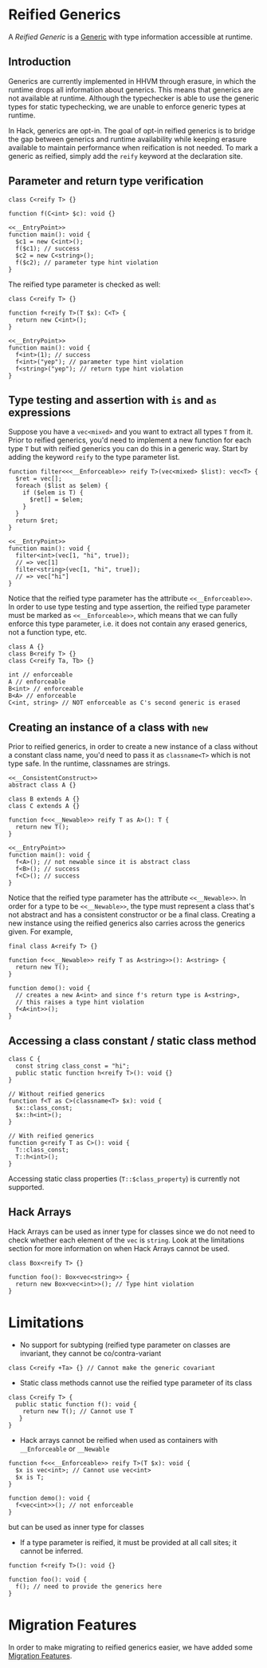# Reified Generics

A _Reified Generic_ is a [Generic](/hack/generics/some-basics) with type information accessible at runtime.

## Introduction

Generics are currently implemented in HHVM through erasure, in which the runtime drops all information about generics. This means that generics are not available at runtime. Although the typechecker is able to use the generic types for static typechecking, we are unable to enforce generic types at runtime.

In Hack, generics are opt-in. The goal of opt-in reified generics is to bridge the gap between generics and runtime availability while keeping erasure available to maintain performance when reification is not needed. To mark a generic as reified, simply add the `reify` keyword at the declaration site.

## Parameter and return type verification

```hack no-extract
class C<reify T> {}

function f(C<int> $c): void {}

<<__EntryPoint>>
function main(): void {
  $c1 = new C<int>();
  f($c1); // success
  $c2 = new C<string>();
  f($c2); // parameter type hint violation
}
```

The reified type parameter is checked as well:

```hack no-extract
class C<reify T> {}

function f<reify T>(T $x): C<T> {
  return new C<int>();
}

<<__EntryPoint>>
function main(): void {
  f<int>(1); // success
  f<int>("yep"); // parameter type hint violation
  f<string>("yep"); // return type hint violation
}
```

## Type testing and assertion with `is` and `as` expressions

Suppose you have a `vec<mixed>` and you want to extract all types `T` from it. Prior to reified generics, you'd need to implement a new function for each type `T` but with reified generics you can do this in a generic way. Start by adding the keyword `reify` to the type parameter list.

```hack
function filter<<<__Enforceable>> reify T>(vec<mixed> $list): vec<T> {
  $ret = vec[];
  foreach ($list as $elem) {
    if ($elem is T) {
      $ret[] = $elem;
    }
  }
  return $ret;
}

<<__EntryPoint>>
function main(): void {
  filter<int>(vec[1, "hi", true]);
  // => vec[1]
  filter<string>(vec[1, "hi", true]);
  // => vec["hi"]
}
```

Notice that the reified type parameter has the attribute `<<__Enforceable>>`. In order to use type testing and type assertion, the reified type parameter must be marked as `<<__Enforceable>>`, which means that we can fully enforce this type parameter, i.e. it does not contain any erased generics, not a function type, etc.

```hack no-extract
class A {}
class B<reify T> {}
class C<reify Ta, Tb> {}

int // enforceable
A // enforceable
B<int> // enforceable
B<A> // enforceable
C<int, string> // NOT enforceable as C's second generic is erased
```

## Creating an instance of a class with `new`

Prior to reified generics, in order to create a new instance of a class without a constant class name, you'd need to pass it as `classname<T>` which is not type safe. In the runtime, classnames are strings.

```hack error
<<__ConsistentConstruct>>
abstract class A {}

class B extends A {}
class C extends A {}

function f<<<__Newable>> reify T as A>(): T {
  return new T();
}

<<__EntryPoint>>
function main(): void {
  f<A>(); // not newable since it is abstract class
  f<B>(); // success
  f<C>(); // success
}
```

Notice that the reified type parameter has the attribute `<<__Newable>>`. In order for a type to be `<<__Newable>>`, the type must represent a class that's not abstract and has a consistent constructor or be a final class. Creating a new instance using the reified generics also carries across the generics given. For example,

```hack error
final class A<reify T> {}

function f<<<__Newable>> reify T as A<string>>(): A<string> {
  return new T();
}

function demo(): void {
  // creates a new A<int> and since f's return type is A<string>,
  // this raises a type hint violation
  f<A<int>>();
}
```

## Accessing a class constant / static class method

```hack
class C {
  const string class_const = "hi";
  public static function h<reify T>(): void {}
}

// Without reified generics
function f<T as C>(classname<T> $x): void {
  $x::class_const;
  $x::h<int>();
}

// With reified generics
function g<reify T as C>(): void {
  T::class_const;
  T::h<int>();
}
```

Accessing static class properties (`T::$class_property`) is currently not
supported.

## Hack Arrays

Hack Arrays can be used as inner type for classes since we do not need to check whether each element of the `vec` is `string`.
Look at the limitations section for more information on when Hack Arrays cannot be used.

```hack error
class Box<reify T> {}

function foo(): Box<vec<string>> {
  return new Box<vec<int>>(); // Type hint violation
}
```

# Limitations

* No support for subtyping (reified type parameter on classes are invariant, they cannot be co/contra-variant

```hack error
class C<reify +Ta> {} // Cannot make the generic covariant
```

* Static class methods cannot use the reified type parameter of its class

```hack error
class C<reify T> {
  public static function f(): void {
    return new T(); // Cannot use T
   }
}
```

* Hack arrays cannot be reified when used as containers with `__Enforceable` or `__Newable`

```hack error
function f<<<__Enforceable>> reify T>(T $x): void {
  $x is vec<int>; // Cannot use vec<int>
  $x is T;
}

function demo(): void {
  f<vec<int>>(); // not enforceable
}
```

but can be used as inner type for classes

* If a type parameter is reified, it must be provided at all call sites; it cannot be inferred.

```hack error
function f<reify T>(): void {}

function foo(): void {
  f(); // need to provide the generics here
}
```

# Migration Features

In order to make migrating to reified generics easier, we have added some [Migration Features](/hack/reified-generics/reified-generics-migration).

